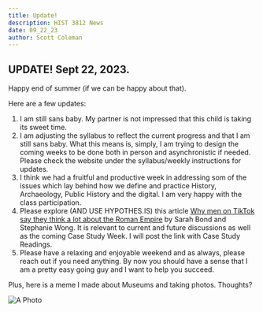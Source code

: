```yaml
---
title: Update!
description: HIST 3812 News
date: 09_22_23
author: Scott Coleman
---
```

## UPDATE! Sept 22, 2023.

Happy end of summer (if we can be happy about that).

Here are a few updates:
1. I am still sans baby. My partner is not impressed that this child is taking its sweet time. 
2. I am adjusting the syllabus to reflect the current progress and that I am still sans baby. What this means is, simply, I am trying to design the coming weeks to be done both in person and asynchronistic if needed. Please check the website under the syllabus/weekly instructions for updates. 
3. I think we had a fruitful and productive week in addressing som of the issues which lay behind how we define and practice History, Archaeology, Public History and the digital. I am very happy with the class participation. 
4. Please explore (AND USE HYPOTHES.IS) this article [Why men on TikTok say they think a lot about the Roman Empire](https://www.msnbc.com/opinion/msnbc-opinion/men-roman-empire-tiktok-trend-rcna105780) by Sarah Bond and Stephanie Wong. It is relevant to current and future discussions as well as the coming Case Study Week. I will post the link with Case Study Readings.
5. Please have a relaxing and enjoyable weekend and as always, please reach out if you need anything. By now you should have a sense that I am a pretty easy going guy and I want to help you succeed. 

Plus, here is a meme I made about Museums and taking photos. Thoughts?

![A Photo](MEMES/APhoto.jpg)


